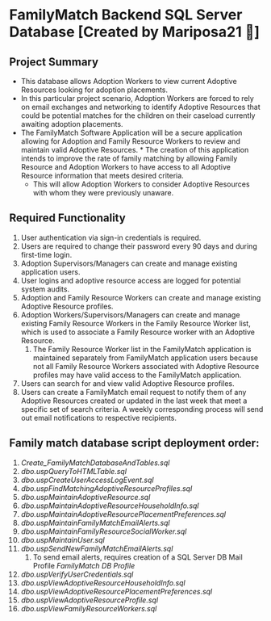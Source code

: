 # FamilyMatch Backend SQL Server Database [Created by Mariposa21 :butterfly:]
## Project Summary	
* This database allows Adoption Workers to view current Adoptive Resources looking for adoption placements.
* In this particular project scenario, Adoption Workers are forced to rely on email exchanges and networking to identify Adoptive Resources that could be potential matches for the children on their caseload currently awaiting adoption placements.
* The FamilyMatch Software Application will be a secure application allowing for Adoption and Family Resource Workers to review and maintain valid Adoptive Resources. * The creation of this application intends to improve the rate of family matching by allowing Family Resource and Adoption Workers to have access to all Adoptive Resource information that meets desired criteria. 
	* This will allow Adoption Workers to consider Adoptive Resources with whom they were previously unaware.

## Required Functionality
1.  User authentication via sign-in credentials is required. 
1.  Users are required to change their password every 90 days and during first-time login. 
1.  Adoption Supervisors/Managers can create and manage existing application users.  
1.  User logins and adoptive resource access are logged for potential system audits. 
1.  Adoption and Family Resource Workers can create and manage existing Adoptive Resource profiles. 
1.  Adoption Workers/Supervisors/Managers can create and manage existing Family Resource Workers in the Family Resource Worker list, which is used to associate a Family Resource worker with an Adoptive Resource. 
	1.  The Family Resource Worker list in the FamilyMatch application is maintained separately from FamilyMatch application users because not all Family Resource Workers associated with Adoptive Resource profiles may have valid access to the FamilyMatch application. 
1.  Users can search for and view valid Adoptive Resource profiles. 
1.  Users can create a FamilyMatch email request to notify them of any Adoptive Resources created or updated in the last week that meet a specific set of search criteria. A weekly corresponding process will send out email notifications to respective recipients.  

## Family match database script deployment order: 
1. *Create_FamilyMatchDatabaseAndTables.sql*
1. *dbo.uspQueryToHTMLTable.sql*
1. *dbo.uspCreateUserAccessLogEvent.sql*
1. *dbo.uspFindMatchingAdoptiveResourceProfiles.sql*
1. *dbo.uspMaintainAdoptiveResource.sql*
1. *dbo.uspMaintainAdoptiveResourceHouseholdInfo.sql*
1. *dbo.uspMaintainAdoptiveResourcePlacementPreferences.sql*
1. *dbo.uspMaintainFamilyMatchEmailAlerts.sql*
1. *dbo.uspMaintainFamilyResourceSocialWorker.sql*
1. *dbo.uspMaintainUser.sql*
1. *dbo.uspSendNewFamilyMatchEmailAlerts.sql*
	1. To send email alerts, requires creation of a SQL Server DB Mail Profile *FamilyMatch DB Profile*
1. *dbo.uspVerifyUserCredentials.sql*
1. *dbo.uspViewAdoptiveResourceHouseholdInfo.sql*
1. *dbo.uspViewAdoptiveResourcePlacementPreferences.sql*
1. *dbo.uspViewAdoptiveResourceProfile.sql*
1. *dbo.uspViewFamilyResourceWorkers.sql*

 

